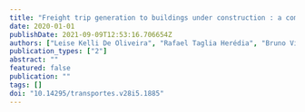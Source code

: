 ```yaml
---
title: "Freight trip generation to buildings under construction : a comparative analysis with linear regression and generalised linear regression"
date: 2020-01-01
publishDate: 2021-09-09T12:53:16.706654Z
authors: ["Leise Kelli De Oliveira", "Rafael Taglia Herédia", "Bruno Vieira Bertoncini", "Renata Lúcia Magalhães Oliveira"]
publication_types: ["2"]
abstract: ""
featured: false
publication: ""
tags: []
doi: "10.14295/transportes.v28i5.1885"
---
```


